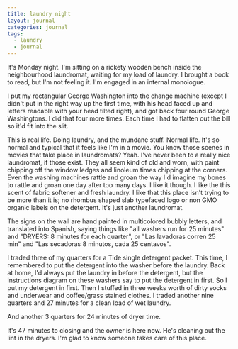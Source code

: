 ```yaml
---
title: laundry night
layout: journal
categories: journal
tags: 
  - laundry
  - journal
---
```


It's Monday night. I'm sitting on a rickety wooden bench inside the neighbourhood laundromat, waiting for my load of laundry. I brought a book to read, but I'm not feeling it. I'm engaged in an internal monologue.  

I put my rectangular George Washington into the change machine (except I didn't put in the right way up the first time, with his head faced up and letters readable with your head tilted right), and got back four round George Washingtons. I did that four more times. Each time I had to flatten out the bill so it'd fit into the slit.  

This is real life. Doing laundry, and the mundane stuff. Normal life. It's so normal and typical that it feels like I'm in a movie. You know those scenes in movies that take place in laundromats? Yeah. I've never been to a really nice laundromat, if those exist. They all seem kind of old and worn, with paint chipping off the window ledges and linoleum times chipping at the corners. Even the washing machines rattle and groan the way I'd imagine my bones to rattle and groan one day after too many days. I like it though. I like the this scent of fabric softener and fresh laundry. I like that this place isn't trying to be more than it is; no rhombus shaped slab typefaced logo or non GMO organic labels on the detergent. It's just another laundromat.  

The signs on the wall are hand painted in multicolored bubbly letters, and translated into Spanish, saying things like "all washers run for 25 minutes" and "DRYERS: 8 minutes for each quarter", or "Las lavadoras corren 25 min" and "Las secadoras 8 minutos, cada 25 centavos".  

I traded three of my quarters for a Tide single detergent packet. This time, I remembered to put the detergent into the washer before the laundry. Back at home, I'd always put the laundry in before the detergent, but the instructions diagram on these washers say to put the detergent in first. So I put my detergent in first. Then I stuffed in three weeks worth of dirty socks and underwear and coffee/grass stained clothes. I traded another nine quarters and 27 minutes for a clean load of wet laundry.   

And another 3 quarters for 24 minutes of dryer time.   

It's 47 minutes to closing and the owner is here now. He's cleaning out the lint in the dryers. I'm glad to know someone takes care of this place.  

